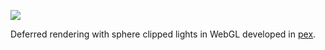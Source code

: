 ![](deferred-rendering.jpg)

Deferred rendering with sphere clipped lights in WebGL developed in [pex](http://github.com/vorg/pex/).